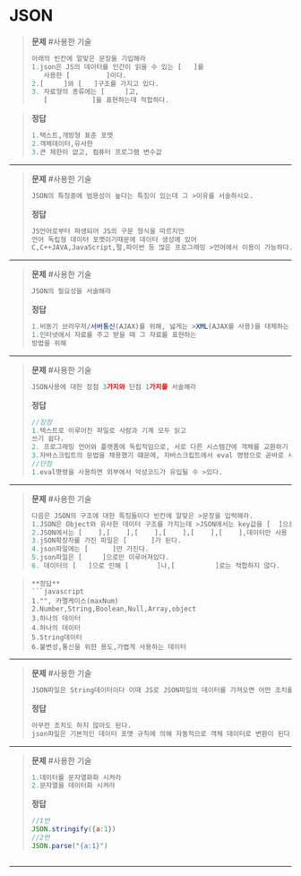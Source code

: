 # JSON
>**문제**
>#사용한 기술
>```javascript
>아래의 빈칸에 알맞은 문장을 기입해라
>1.json은 JS의 데이터를 인간이 읽을 수 있는 [   ]를
>    사용한 [         ]이다.
>2.[     ]와 [   ]구조를 가지고 있다.
>3. 자료형의 종류에는 [     ]고,
>    [           ]을 표현하는데 적합하다.
>```

>**정답**
>```javascript
>1.택스트,개방형 표준 포멧
>2.객체데이터,유사한
>3.큰 제한이 없고, 컴퓨터 프로그램 변수값
>```
---
>**문제**
>#사용한 기술
>```javascript
>JSON의 특징중에 범용성이 높다는 특징이 있는데 그 >이유를 서술하시오.
>```
>**정답**
>```javascript
>JS언어로부터 파생되어 JS의 구문 형식을 따르지만
>언어 독립형 데이터 포멧이기때문에 데이터 생성에 있어
>C,C++JAVA,JavaScript,펄,파이썬 등 많은 프로그래밍 >언어에서 이용이 가능하다.
>```
---
>**문제**
>#사용한 기술
>```javascript
>JSON의 필요성을 서술해라
>```
>**정답**
>```javascript
>1.비동기 브라우저/서버통신(AJAX)를 위해, 넓게는 >XML(AJAX를 사용)을 대체하는 주요 데이터 포멧
>1.인터넷에서 자료를 주고 받을 때 그 자료를 표현하는
>방법을 위해
>```
---
>**문제**
>#사용한 기술
>```javascript
>JSON사용에 대한 장점 3가지와 단점 1가지를 서술해라
>```
>**정답**
>```javascript
>//장점
>1.텍스트로 이루어진 파일로 사람과 기계 모두 읽고
>쓰기 쉽다.
>2. 프로그래밍 언어와 플랫폼에 독립적임으로, 서로 다른 시스템간에 객체를 교환하기 용이하다.
>3.자바스크립트의 문법을 채용했기 떄문에, 자바스크립트에서 eval 명령으로 곧바로 사용 가능하다.
>//단점
>1.eval명령을 사용하면 외부에서 악성코드가 유입될 수 >있다.
>```
---
>**문제**
>#사용한 기술
>```javascript
>다음은 JSON의 구조에 대한 특징들이다 빈칸에 알맞은 >문장을 입력해라.
>1.JSON은 Object와 유사한 데이터 구조를 가지는데 >JSON에서는 key값을 [  ]으로 감싸야 하고,[     ]작명 방식만을 허용한다.
>2.JSON에서는 [    ],[    ],[    ],[    ],[    ],[    ],데이터만 사용 가능하다.
>3.jSON확장자를 가진 파일은 [      ]가 된다.
>4.json파일에는 [      ]만 가진다.
>5.json파일은 [     ]으로만 이루어져있다.
>6. 데이터의 [   ]으로 인해 [       ]나,[          ]로는 적합하지 않다.

>```
>**정답**
>```javascript
>1."", 카멜케이스(maxNum)
>2.Number,String,Boolean,Null,Array,object
>3.하나의 데이터
>4.하나의 데이터
>5.String데이터
>6.불변성,통신을 위한 용도,가볍게 사용하는 데이터
>```
---
>**문제**
>#사용한 기술
>```javascript
>JSON파일은 String데이터이다 이때 JS로 JSON파일의 데이터를 가져오면 어떤 조치를 취해야 하는지 서술하시오
>```
>**정답**
>```javascript
>아무런 조치도 하지 않아도 된다.
>json파일은 기본적인 데이터 포맷 규칙에 의해 자동적으로 객체 데이터로 변환이 된다.
>```
---
>**문제**
>#사용한 기술
>```javascript
>1.데이터를 문자열화화 시켜라
>2.문자열을 데이터화 시켜라
>```
>**정답**
>```javascript
>//1번
>JSON.stringify({a:1})
>//2번
>JSON.parse("{a:1}")

>```
---